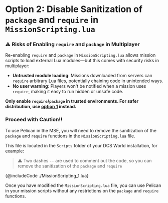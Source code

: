 # Option 2: Disable Sanitization of `package` and `require` in `MissionScripting.lua`

### ⚠️ Risks of Enabling `require` and `package` in Multiplayer

Re-enabling `require` and `package` in `MissionScripting.lua` allows mission scripts to load external Lua modules—but
this comes with security risks in multiplayer:

* **Untrusted module loading**: Missions downloaded from servers can `require` arbitrary Lua files, potentially chaining
  code in unintended ways.
* **No user warning**: Players won't be notified when a mission uses `require`, making it easy to run hidden or unsafe
  code.

**Only enable `require`/`package` in trusted environments. For safer distribution, use [option 1](./option_1.md)
instead.**

### Proceed with Caution!!

To use Pelican in the MSE, you will need to remove the sanitization of the `package` and `require` functions in the
`MissionScripting.lua` file.

This file is located in the `Scripts` folder of your DCS World installation, for example:

> ⚠️ Two dashes `--` are used to comment out the code, so you can remove the sanitization of the `package` and
`require`

{@includeCode ./MissionScripting_1.lua}

Once you have modified the `MissionScripting.lua` file, you can use Pelican in your mission scripts without any
restrictions on the `package` and `require` functions.